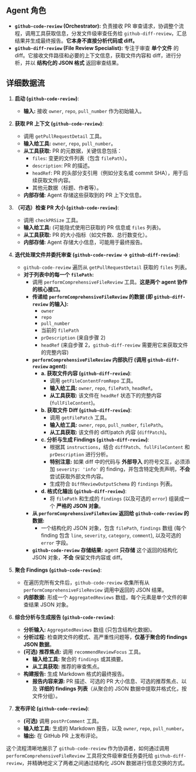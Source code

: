 ## Agent 角色

- **`github-code-review` (Orchestrator):** 负责接收 PR 审查请求，协调整个流程，调用工具获取信息，分发文件级审查任务给 `github-diff-review`，汇总结果并生成最终报告。**它本身不直接分析代码或 diff。**
- **`github-diff-review` (File Review Specialist):** 专注于审查 **单个文件** 的 diff。它接收文件路径和必要的上下文信息，获取文件内容和 diff，进行分析，并以 **结构化的 JSON 格式** 返回审查结果。

## 详细数据流

1.  **启动 (`github-code-review`)**:

    - **输入:** 接收 `owner`, `repo`, `pull_number` 作为初始输入。

2.  **获取 PR 上下文 (`github-code-review`)**:

    - 调用 `getPullRequestDetail` 工具。
    - **输入给工具:** `owner`, `repo`, `pull_number`。
    - **从工具获取:** PR 的元数据，关键信息包括：
      - `files`: 变更的文件列表（包含 `filePath`）。
      - `description`: PR 的描述。
      - `headRef`: PR 的头部分支引用（例如分支名或 commit SHA），用于后续获取文件内容。
      - 其他元数据（标题、作者等）。
    - **内部存储:** Agent 存储这些获取到的 PR 上下文信息。

3.  **（可选）检查 PR 大小 (`github-code-review`)**:

    - 调用 `checkPRSize` 工具。
    - **输入给工具:** (可能隐式使用已获取的 PR 信息或 `files` 列表)。
    - **从工具获取:** PR 的大小指标（如文件数、总行数变化）。
    - **内部存储:** Agent 存储大小信息，可能用于最终报告。

4.  **迭代处理文件并委托审查 (`github-code-review` -> `github-diff-review`)**:

    - `github-code-review` 遍历从 `getPullRequestDetail` 获取的 `files` 列表。
    - **对于列表中的每一个 `filePath`:**
      - 调用 `performComprehensiveFileReview` 工具。**这是两个 agent 协作的核心接口。**
      - **传递给 `performComprehensiveFileReview` 的数据 (即 `github-diff-review` 的输入):**
        - `owner`
        - `repo`
        - `pull_number`
        - 当前的 `filePath`
        - `prDescription` (来自步骤 2)
        - `headRef` (来自步骤 2，`github-diff-review` 需要用它来获取文件的完整内容)
      - **`performComprehensiveFileReview` 内部执行 (调用 `github-diff-review` agent):**
        - **a. 获取文件内容 (`github-diff-review`)**:
          - 调用 `getFileContentFromRepo` 工具。
          - **输入给工具:** `owner`, `repo`, `filePath`, `headRef`。
          - **从工具获取:** 该文件在 `headRef` 状态下的完整内容 (`fullFileContent`)。
        - **b. 获取文件 Diff (`github-diff-review`)**:
          - 调用 `getFilePatch` 工具。
          - **输入给工具:** `owner`, `repo`, `pull_number`, `filePath`。
          - **从工具获取:** 该文件的 diff/patch 内容 (`diffPatch`)。
        - **c. 分析与生成 Findings (`github-diff-review`)**:
          - 根据其 `instructions`，结合 `diffPatch`、`fullFileContent` 和 `prDescription` 进行分析。
          - **特别注意:** 如果 diff 中的代码与 **外部导入** 的符号交互，必须添加 `severity: 'info'` 的 finding，并包含特定免责声明，**不会**尝试获取外部文件内容。
          - 生成符合 `DiffReviewOutputSchema` 的 `findings` 列表。
        - **d. 格式化输出 (`github-diff-review`)**:
          - 将 `filePath` 和生成的 `findings` (以及可选的 `error`) 组装成一个 **严格的 JSON 对象**。
      - **从 `performComprehensiveFileReview` 返回给 `github-code-review` 的数据:**
        - 一个结构化的 JSON 对象，包含 `filePath`, `findings` 数组 (每个 finding 包含 `line`, `severity`, `category`, `comment`), 以及可选的 `error` 字段。
      - **`github-code-review` 存储结果:** agent **只存储** 这个返回的结构化 JSON 对象，**不会** 保留文件内容或 diff。

5.  **聚合 Findings (`github-code-review`)**:

    - 在遍历完所有文件后，`github-code-review` 收集所有从 `performComprehensiveFileReview` 调用中返回的 JSON 结果。
    - **内部数据:** 形成一个 `AggregatedReviews` 数组，每个元素是单个文件的审查结果 JSON 对象。

6.  **综合分析与生成报告 (`github-code-review`)**:

    - **分析输入:** `AggregatedReviews` 数组 (只包含结构化数据)。
    - **分析过程:** 检查跨文件的模式、高严重性问题等，**仅基于聚合的 findings JSON 数据**。 
    - **(可选) 推荐焦点:** 调用 `recommendReviewFocus` 工具。
      - **输入给工具:** 聚合的 `findings` 或其摘要。
      - **从工具获取:** 推荐的审查焦点。
    - **构建报告:** 生成 Markdown 格式的最终报告。
      - **报告内容来源:** PR 描述、可选的 PR 大小信息、可选的推荐焦点、以及 **详细的 findings 列表**（从聚合的 JSON 数据中提取并格式化，按文件分组）。

7.  **发布评论 (`github-code-review`)**:
    - **(可选)** 调用 `postPrComment` 工具。
    - **输入给工具:** 生成的 Markdown 报告，以及 `owner`, `repo`, `pull_number`。
    - **输出:** 在 GitHub PR 上发布评论。

这个流程清晰地展示了 `github-code-review` 作为协调者，如何通过调用 `performComprehensiveFileReview` 工具将文件级审查任务委托给 `github-diff-review`，并精确地定义了两者之间通过结构化 JSON 数据进行信息交换的方式。
